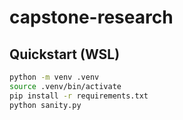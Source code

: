 # capstone-research
## Quickstart (WSL)
```bash
python -m venv .venv
source .venv/bin/activate
pip install -r requirements.txt
python sanity.py
